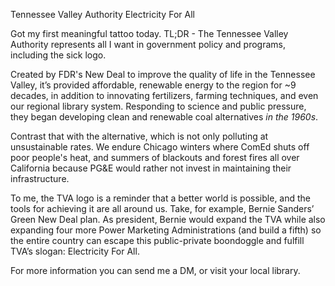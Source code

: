 Tennessee Valley Authority
Electricity For All

Got my first meaningful tattoo today. TL;DR - The Tennessee Valley Authority represents all I want in government policy and programs, including the sick logo. 

Created by FDR's New Deal to improve the quality of life in the Tennessee Valley, it’s provided affordable, renewable energy to the region for ~9 decades, in addition to innovating fertilizers, farming techniques, and even our regional library system. Responding to science and public pressure, they began developing clean and renewable coal alternatives *in the 1960s*.

Contrast that with the alternative, which is not only polluting at unsustainable rates. We endure Chicago winters where ComEd shuts off poor people's heat, and summers of blackouts and forest fires all over California because PG&E would rather not invest in maintaining their infrastructure. 

To me, the TVA logo is a reminder that a better world is possible, and the tools for achieving it are all around us. Take, for example, Bernie Sanders’ Green New Deal plan. As president, Bernie would expand the TVA while also expanding four more Power Marketing Administrations (and build a fifth) so the entire country can escape this public-private boondoggle and fulfill TVA’s slogan: Electricity For All.

For more information you can send me a DM, or visit your local library.